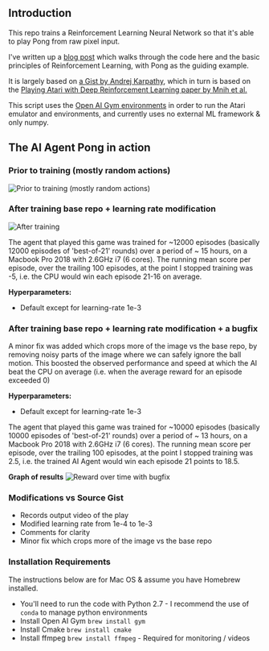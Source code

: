 ## Introduction

This repo trains a Reinforcement Learning Neural Network so that it's able to play Pong from raw pixel input.

I've written up a [blog post](https://medium.com/@omkarv/intro-to-reinforcement-learning-pong-92a94aa0f84d) which walks through the code here and the basic principles of Reinforcement Learning, with Pong as the guiding
example.

It is largely based on [a Gist by Andrej Karpathy](https://gist.github.com/karpathy/a4166c7fe253700972fcbc77e4ea32c5), which
in turn is based on the [Playing Atari with Deep Reinforcement Learning paper by Mnih et al.](https://arxiv.org/abs/1312.5602)

This script uses the [Open AI Gym environments](https://github.com/openai/gym) in order to run the Atari emulator and environments, and currently uses no external ML framework & only numpy.

## The AI Agent Pong in action

### Prior to training (mostly random actions)
![Prior to training (mostly random actions)](https://github.com/omkarv/pong-from-pixels/blob/master/experiment-output/base-init.gif)

### After training base repo + learning rate modification
![After training](https://github.com/omkarv/pong-from-pixels/blob/master/experiment-output/base-after-overnight-train.gif)

The agent that played this game was trained for ~12000 episodes (basically 12000 episodes of 'best-of-21' rounds) over a period of ~ 15 hours, on a Macbook Pro 2018 with 2.6GHz i7 (6 cores).  The running mean score per episode, over the trailing 100 episodes, at the point I stopped training was -5, i.e. the CPU would win each episode 21-16 on average.

**Hyperparameters:**
* Default except for learning-rate 1e-3

### After training base repo + learning rate modification + a bugfix

A minor fix was added which crops more of the image vs the base repo, by removing noisy parts of the image where we can safely ignore the ball motion. This boosted the observed performance and speed at which the AI beat the CPU on average (i.e. when the average reward for an episode exceeded 0)

**Hyperparameters:**
* Default except for learning-rate 1e-3

The agent that played this game was trained for ~10000 episodes (basically 10000 episodes of 'best-of-21' rounds) over a period of ~ 13 hours, on a Macbook Pro 2018 with 2.6GHz i7 (6 cores).  The running mean score per episode, over the trailing 100 episodes, at the point I stopped training was 2.5, i.e. the trained AI Agent would win each episode 21 points to 18.5.

**Graph of results**
![Reward over time with bugfix](https://github.com/omkarv/pong-from-pixels/blob/master/experiment-output/bugfix-rewards-chart.png)

### Modifications vs Source Gist
* Records output video of the play
* Modified learning rate from 1e-4 to 1e-3
* Comments for clarity
* Minor fix which crops more of the image vs the base repo

### Installation Requirements
The instructions below are for Mac OS & assume you have Homebrew installed.

* You'll need to run the code with Python 2.7 - I recommend the use of `conda` to manage python environments
* Install Open AI Gym `brew install gym`
* Install Cmake `brew install cmake`
* Install ffmpeg `brew install ffmpeg` - Required for monitoring / videos

